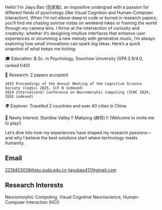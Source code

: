 



Hello! I’m Jiayu Bao (包家瑜), an inquisitive undergrad with a passion for different fields of pyschology (like Visual Cognition and Human-Computer Interaction). When I’m not elbow-deep in code or buried in research papers, you’ll find me chasing sunrise vistas on weekend hikes or framing the world through my camera lens. I thrive at the intersection of curiosity and creativity: whether it’s designing intuitive interfaces that enhance user experiences or strumming a new melody with generative music, I’m always exploring how small innovations can spark big ideas. Here’s a quick snapshot of what keeps me ticking:

🎓 Education: B.Sc. in Psychology, Soochow University (GPA 3.9/4.0, ranked 1/40)

🔬 Research: 2 papers accepted

	2025 Proceedings of the Annual Meeting of the Cognitive Science Society (CogSci 2025, CCF B indexed)
	2024 International Conference on Neuromorphic Computing (ICNC 2024, IEEE indexed)

🌍 Explorer: Travelled 2 countries and over 40 cities in China

🎨 Newly Interest: Stardew Valley !! Mahjong (麻将) !! (Welcome to invite me to play!)

Let’s dive into how my experiences have shaped my research passions—and why I believe the best solutions start where technology meets humanity.

## Email
2218403039@stu.suda.edu.cn
jiayubao417@gmail.com

## Research Interests
Neuromorphic Computing, Visual Cognitive Neuroscience, Human-Computer Interaction (HCI)